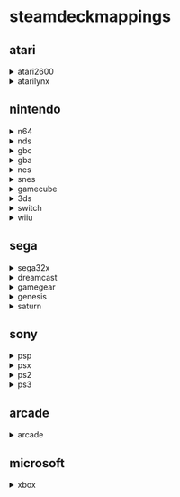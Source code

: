 # steamdeckmappings

## atari

<details><summary>atari2600</summary>

###### hotkeys

| action  | steamdeck |
| ------------- | ------------- |
| Menu  | L3 + R3  |
| Exit  | Select + Start  |
| Pause/Unpause | Select + A |
| Fast Forward | Select + R2 |
| Rewind | Select + L1 |
| Save State | Select + R1 |
| Load State | Select + L1 |
| Next Save Slot | Select + D-Pad Right |
| Previous Save Slot | Select + D-Pad Left |
| Toggle Runahead | Select + D-Pad Up |
| Toggle FPS Display | Select + X |
| Screenshot | Select + B |

###### buttons
| action  | steamdeck |
| ------------- | ------------- |
</details>

<details><summary>atarilynx</summary>

###### hotkeys

| action  | steamdeck |
| ------------- | ------------- |
| Menu  | L3 + R3  |
| Exit  | Select + Start  |
| Pause/Unpause | Select + A |
| Fast Forward | Select + R2 |
| Rewind | Select + L1 |
| Save State | Select + R1 |
| Load State | Select + L1 |
| Next Save Slot | Select + D-Pad Right |
| Previous Save Slot | Select + D-Pad Left |
| Toggle Runahead | Select + D-Pad Up |
| Toggle FPS Display | Select + X |
| Screenshot | Select + B |

###### buttons
| action  | steamdeck |
| ------------- | ------------- |
</details>

## nintendo

<details><summary>n64</summary>

###### hotkeys

| action  | steamdeck |
| ------------- | ------------- |
| Menu  | L3 + R3  |
| Exit  | Select + Start  |
| Pause/Unpause | Select + A |
| Fast Forward | Select + R2 |
| Rewind | Select + L1 |
| Save State | Select + R1 |
| Load State | Select + L1 |
| Next Save Slot | Select + D-Pad Right |
| Previous Save Slot | Select + D-Pad Left |
| Toggle Runahead | Select + D-Pad Up |
| Toggle FPS Display | Select + X |
| Screenshot | Select + B |

###### buttons
| action  | steamdeck |
| ------------- | ------------- |
</details>

<details><summary>nds</summary>

###### hotkeys

| action  | steamdeck |
| ------------- | ------------- |
| Menu  | L3 + R3  |
| Exit  | Select + Start  |
| Pause/Unpause | Select + A |
| Fast Forward | Select + R2 |
| Rewind | Select + L1 |
| Save State | Select + R1 |
| Load State | Select + L1 |
| Next Save Slot | Select + D-Pad Right |
| Previous Save Slot | Select + D-Pad Left |
| Toggle Runahead | Select + D-Pad Up |
| Toggle FPS Display | Select + X |
| Screenshot | Select + B |

###### buttons
| action  | steamdeck |
| ------------- | ------------- |
</details>

<details><summary>gbc</summary>

###### hotkeys

| action  | steamdeck |
| ------------- | ------------- |
| Menu  | L3 + R3  |
| Exit  | Select + Start  |
| Pause/Unpause | Select + A |
| Fast Forward | Select + R2 |
| Rewind | Select + L1 |
| Save State | Select + R1 |
| Load State | Select + L1 |
| Next Save Slot | Select + D-Pad Right |
| Previous Save Slot | Select + D-Pad Left |
| Toggle Runahead | Select + D-Pad Up |
| Toggle FPS Display | Select + X |
| Screenshot | Select + B |

###### buttons
| action  | steamdeck |
| ------------- | ------------- |
</details>

<details><summary>gba</summary>

###### hotkeys

| action  | steamdeck |
| ------------- | ------------- |
| Menu  | L3 + R3  |
| Exit  | Select + Start  |
| Pause/Unpause | Select + A |
| Fast Forward | Select + R2 |
| Rewind | Select + L1 |
| Save State | Select + R1 |
| Load State | Select + L1 |
| Next Save Slot | Select + D-Pad Right |
| Previous Save Slot | Select + D-Pad Left |
| Toggle Runahead | Select + D-Pad Up |
| Toggle FPS Display | Select + X |
| Screenshot | Select + B |

###### buttons
| action  | steamdeck |
| ------------- | ------------- |
</details>

<details><summary>nes</summary>

###### hotkeys

| action  | steamdeck |
| ------------- | ------------- |
| Menu  | L3 + R3  |
| Exit  | Select + Start  |
| Pause/Unpause | Select + A |
| Fast Forward | Select + R2 |
| Rewind | Select + L1 |
| Save State | Select + R1 |
| Load State | Select + L1 |
| Next Save Slot | Select + D-Pad Right |
| Previous Save Slot | Select + D-Pad Left |
| Toggle Runahead | Select + D-Pad Up |
| Toggle FPS Display | Select + X |
| Screenshot | Select + B |

###### buttons
| action  | steamdeck |
| ------------- | ------------- |
</details>

<details><summary>snes</summary>

###### hotkeys

| action  | steamdeck |
| ------------- | ------------- |
| Menu  | L3 + R3  |
| Exit  | Select + Start  |
| Pause/Unpause | Select + A |
| Fast Forward | Select + R2 |
| Rewind | Select + L1 |
| Save State | Select + R1 |
| Load State | Select + L1 |
| Next Save Slot | Select + D-Pad Right |
| Previous Save Slot | Select + D-Pad Left |
| Toggle Runahead | Select + D-Pad Up |
| Toggle FPS Display | Select + X |
| Screenshot | Select + B |

###### buttons
| action  | wii |
| ------------- | ------------- |
| Menu | N/A |
| Exit | Select + Start |
| Pause/Unpause | Select + A |
| Fast Forward (Hold) | Select + R2 |
| Save State | Select + R1 |
| Load State | Select + L1 |
| Next Save Slot | Start + R1 |
| Previous Save Slot | Start + L1 |
| Shake Wiimote | L2 |
| Shake Nunchuck | R2 |
| Sideways Toggle | Select + R3 |
| Attach Wiimote | Select + Left Stick Down |
| Next Input Profile Select | Select + Left Stick Right |
| Previous Input Profile Select | Select + Left Stick Left |
| Next Game Profile Select | Select + Left Stick Up |
| Previous Game Profile Select | Select + Left Stick Down |
| Toggle Aspect Ratio | Start + D-Pad Right |
| Increase Internal Resolution | Start + D-Pad Up |
| Decrease Internal Resolution | Start + D-Pad Down |
| Reset | A + B + X + Y + L1 + R1 |
</details>

<details><summary>gamecube</summary>

###### hotkeys

| action  | gamecube |
| ------------- | ------------- |
| Menu | N/A |
| Exit | Select + Start |
| Pause/Unpause | Select + A |
| Fast Forward (Hold) | Select + R2 |
| Save State | Select + R1 |
| Load State | Select + L1 |
| Next Save Slot | Start + R1 |
| Previous Save Slot | Start + L1 |
| Shake Wiimote | L2 |
| Shake Nunchuck | R2 |
| Sideways Toggle | Select + R3 |
| Attach Wiimote | Select + Left Stick Down |
| Next Input Profile Select | Select + Left Stick Right |
| Previous Input Profile Select | Select + Left Stick Left |
| Next Game Profile Select | Select + Left Stick Up |
| Previous Game Profile Select | Select + Left Stick Down |
| Toggle Aspect Ratio | Start + D-Pad Right |
| Increase Internal Resolution | Start + D-Pad Up |
| Decrease Internal Resolution | Start + D-Pad Down |
| Reset | A + B + X + Y + L1 + R1 |

###### buttons
| action  | primehack |
| ------------- | ------------- |
| Menu | N/A |
| Exit | Select + Start |
| Pause/Unpause | Select + A |
| Fast Forward (Hold) | Select + R2 |
| Save State | Select + R1 |
| Load State | Select + L1 |
| Next Save Slot | Start + R1 |
| Previous Save Slot | Start + L1 |
| Toggle Aspect Ratio | Start + D-Pad Right |
| Increase IR | Start + D-Pad Up |
| Decrease IR | Start + D-Pad Down |
| Graphics Toggle | Start + L3 |
</details>

<details><summary>3ds</summary>

###### hotkeys

| action  | steamdeck |
| ------------- | ------------- |
| Full Screen Toggle | L4 |
| Layout Toggle | L5 |
| Swap Screens | R4 |
| Quit | Long Press R5 |
| Save State | Left Trackpad Touch Menu |
| Load State | Left Trackpad Touch Menu |
| Fast Forward | Left Trackpad Touch Menu |
| Pause | Left Trackpad Touch Menu |
| Exit | Double Tap Left Trackpad Touch Menu |
| Full Screen | Left Trackpad Touch Menu |
| Swap Screens | Left Trackpad Touch Menu |
| Change Screen Layout | Left Trackpad Touch Menu |

###### buttons
| action  | steamdeck |
| ------------- | ------------- |
</details>

<details><summary>switch</summary>

###### hotkeys

| action  | steamdeck |
| ------------- | ------------- |
| Menu | Select + R3 |
| Exit |  |
| Pause/Unpause | Select + A |
| Fast Forward | Select + R2 |
| Load State |  |
| Save State |  |
| Full Screen |  |
| Swap Screens |  |
| Toggle Layout |  |

###### buttons
| action  | steamdeck |
| ------------- | ------------- |
</details>

<details><summary>wiiu</summary>

###### hotkeys

| action  | steamdeck |
| ------------- | ------------- |
| Toggle Screens | R4 |
| Swap Screens | R5 |
| Exit | Select + Start |
| Blow Mic | R3 |

###### buttons
| action  | steamdeck |
| ------------- | ------------- |
</details>

## sega

<details><summary>sega32x</summary>

###### hotkeys

| action  | steamdeck |
| ------------- | ------------- |
| Menu  | L3 + R3  |
| Exit  | Select + Start  |
| Pause/Unpause | Select + A |
| Fast Forward | Select + R2 |
| Rewind | Select + L1 |
| Save State | Select + R1 |
| Load State | Select + L1 |
| Next Save Slot | Select + D-Pad Right |
| Previous Save Slot | Select + D-Pad Left |
| Toggle Runahead | Select + D-Pad Up |
| Toggle FPS Display | Select + X |
| Screenshot | Select + B |

###### buttons
| action  | steamdeck |
| ------------- | ------------- |
</details>

<details><summary>dreamcast</summary>

###### hotkeys

| action  | steamdeck |
| ------------- | ------------- |
| Menu  | L3 + R3  |
| Exit  | Select + Start  |
| Pause/Unpause | Select + A |
| Fast Forward | Select + R2 |
| Rewind | Select + L1 |
| Save State | Select + R1 |
| Load State | Select + L1 |
| Next Save Slot | Select + D-Pad Right |
| Previous Save Slot | Select + D-Pad Left |
| Toggle Runahead | Select + D-Pad Up |
| Toggle FPS Display | Select + X |
| Screenshot | Select + B |

###### buttons
| action  | steamdeck |
| ------------- | ------------- |
</details>

<details><summary>gamegear</summary>

###### hotkeys

| action  | steamdeck |
| ------------- | ------------- |
| Menu  | L3 + R3  |
| Exit  | Select + Start  |
| Pause/Unpause | Select + A |
| Fast Forward | Select + R2 |
| Rewind | Select + L1 |
| Save State | Select + R1 |
| Load State | Select + L1 |
| Next Save Slot | Select + D-Pad Right |
| Previous Save Slot | Select + D-Pad Left |
| Toggle Runahead | Select + D-Pad Up |
| Toggle FPS Display | Select + X |
| Screenshot | Select + B |

###### buttons
| action  | steamdeck |
| ------------- | ------------- |
</details>

<details><summary>genesis</summary>

###### hotkeys

| action  | steamdeck |
| ------------- | ------------- |
| Menu  | L3 + R3  |
| Exit  | Select + Start  |
| Pause/Unpause | Select + A |
| Fast Forward | Select + R2 |
| Rewind | Select + L1 |
| Save State | Select + R1 |
| Load State | Select + L1 |
| Next Save Slot | Select + D-Pad Right |
| Previous Save Slot | Select + D-Pad Left |
| Toggle Runahead | Select + D-Pad Up |
| Toggle FPS Display | Select + X |
| Screenshot | Select + B |

###### buttons
| action  | steamdeck |
| ------------- | ------------- |
</details>

<details><summary>saturn</summary>

###### hotkeys

| action  | steamdeck |
| ------------- | ------------- |
| Menu  | L3 + R3  |
| Exit  | Select + Start  |
| Pause/Unpause | Select + A |
| Fast Forward | Select + R2 |
| Rewind | Select + L1 |
| Save State | Select + R1 |
| Load State | Select + L1 |
| Next Save Slot | Select + D-Pad Right |
| Previous Save Slot | Select + D-Pad Left |
| Toggle Runahead | Select + D-Pad Up |
| Toggle FPS Display | Select + X |
| Screenshot | Select + B |

###### buttons
| action  | steamdeck |
| ------------- | ------------- |
</details>

## sony

<details><summary>psp</summary>

###### hotkeys

| action  | steamdeck |
| ------------- | ------------- |
| Menu  | L3 + R3  |
| Exit  | Select + Start  |
| Pause/Unpause | Select + A |
| Fast Forward | Select + R2 |
| Rewind | Select + L1 |
| Save State | Select + R1 |
| Load State | Select + L1 |
| Next Save Slot | Select + D-Pad Right |
| Previous Save Slot | Select + D-Pad Left |
| Toggle Runahead | Select + D-Pad Up |
| Toggle FPS Display | Select + X |
| Screenshot | Select + B |

###### buttons
| action  | steamdeck |
| ------------- | ------------- |
</details>

<details><summary>psx</summary>

###### hotkeys

| action  | steamdeck |
| ------------- | ------------- |
| Save State | Left Trackpad Touch Menu |
| Load State | Left Trackpad Touch Menu |
| Next Save Slot | Left Trackpad Touch Menu |
| Previous Save Slot | Left Trackpad Touch Menu |
| Pause/Play | Left Trackpad Touch Menu |
| Quick Menu | Left Trackpad Touch Menu |
| Swap Disc | Left Trackpad Touch Menu |
| Fast Forward (Toggle) | Left Trackpad Touch Menu |
| Fast Forward (Hold) | Select + R2 |
| Rewind | Select + L2 |
| Increase Resolution Scale | Start + D-Pad Up |
| Decrease Resolution Scale | Start + D-Pad Down |
| Toggle Widescreen | Start + D-Pad Right |
| Toggle PGXP | Start + D-Pad Left |
| Toggle SoftwareRendering | Start + L3 |
| Full Screen | Select + R3 |

###### buttons
| action  | steamdeck |
| ------------- | ------------- |
</details>

<details><summary>ps2</summary>

###### hotkeys

| action  | steamdeck |
| ------------- | ------------- |
| Menu | Start + L3 |
| Full Screen | Select + R3 |
| Exit | Select + Start |
| Pause/Unpause Emulation | Select + A |
| Fast Forward | Select + R2 |
| Load State | Select + L1 |
| Save State | Select + R1 |
| Next Save Slot | Start + R1 |
| Previous Save Slot | Start + L1 |
| Full Screen | Select + R3 |
| Increase Upscale Multiplier | Start + D-Pad Up |
| Decrease Upscale Multiplier | Start + D-Pad Down |
| Cycle Aspect Ratio | Start + D-Pad Right |
| Toggle Software Rendering | Start + D-Pad Left |

###### buttons
| action  | steamdeck |
| ------------- | ------------- |
</details>

<details><summary>ps3</summary>

###### hotkeys

| action  | steamdeck |
| ------------- | ------------- |
| Menu |  |
| Exit | STEAM |
| Pause/Unpause |  |
| Fast Forward |  |
| Load State |  |
| Save State |  |
| Full Screen |  |
| Swap Screens |  |
| Toggle Layout |  |

###### buttons
| action  | steamdeck |
| ------------- | ------------- |
</details>

## arcade

<details><summary>arcade</summary>

###### hotkeys

| action  | steamdeck |
| ------------- | ------------- |
| Coin for player | Select |
| Start for player | Start |
| Fast Forward | Select + R2 |
| Load State | Select + L1 |
| Save State | Select + R1 |
| Exit Emulator | Select + Start |

###### buttons
| action  | steamdeck |
| ------------- | ------------- |
</details>

## microsoft

<details><summary>xbox</summary>

###### hotkeys

| action  | steamdeck |
| ------------- | ------------- |
| N/A | N/A |

###### buttons
| action  | steamdeck |
| ------------- | ------------- |
</details>
